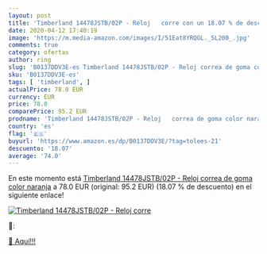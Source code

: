 ```yaml
---
layout: post
title: 'Timberland 14478JSTB/02P - Reloj   corre con un 18.07 % de descuento'
date: 2020-04-12 17:40:19
image: 'https://m.media-amazon.com/images/I/51Eat8YRQGL._SL200_.jpg'
comments: true
category: ofertas
author: ring
slug: 'B0137DDV3E-es Timberland 14478JSTB/02P - Reloj correa de goma color naranja'
sku: 'B0137DDV3E-es'
tags: [ 'timberland', ]
actualPrice: 78.0 EUR
currency: EUR
price: 78.0
comparePrice: 95.2 EUR
prodname: 'Timberland 14478JSTB/02P - Reloj   correa de goma color naranja'
country: 'es'
flag: '🇪🇸'
buyurl: 'https://www.amazon.es/dp/B0137DDV3E/?tag=tolees-21'
descuento: '18.07'
average: '74.0'
---
```


En este momento está [Timberland 14478JSTB/02P - Reloj   correa de goma color naranja](https://www.amazon.es/dp/B0137DDV3E/?tag=tolees-21) a 78.0 EUR (original: 95.2 EUR) (18.07 %  de descuento) en el siguiente enlace!

[![Timberland 14478JSTB/02P - Reloj   corre](https://m.media-amazon.com/images/I/51Eat8YRQGL._SL200_.jpg)](https://www.amazon.es/dp/B0137DDV3E/?tag=tolees-21)

🔎:


[🛒 Aquí!!!](https://www.amazon.es/dp/B0137DDV3E/?tag=tolees-21)

